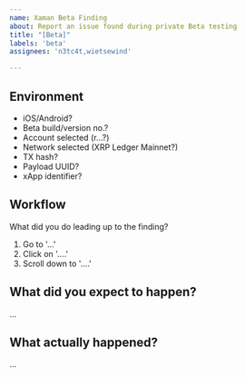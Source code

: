 ```yaml
---
name: Xaman Beta Finding
about: Report an issue found during private Beta testing
title: "[Beta]"
labels: 'beta'
assignees: 'n3tc4t,wietsewind'

---
```


## **Environment**

- iOS/Android?
- Beta build/version no.?
- Account selected (r...?)
- Network selected (XRP Ledger Mainnet?)
- TX hash?
- Payload UUID?
- xApp identifier?

## **Workflow**

What did you do leading up to the finding? 
1. Go to '...'
2. Click on '....'
3. Scroll down to '....'

## **What did you expect to happen?**

...

## **What actually happened?**

...

